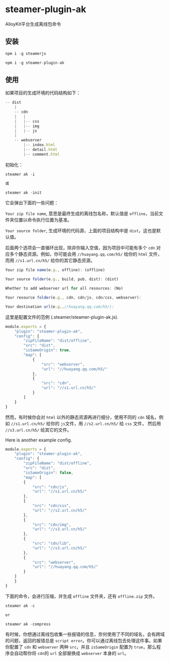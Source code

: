# steamer-plugin-ak

AlloyKit平台生成离线包命令

## 安装

```javascript
npm i -g steamerjs

npm i -g steamer-plugin-ak
```

## 使用

如果项目的生成环境的代码结构如下：

```javascript
-- dist
	|
	-- cdn
	|	|
	|	|-- css
	|	|-- img
	|	|-- js
	|
	-- webserver
		|-- index.html
		|-- detail.html
		|-- comment.html
```

初始化：

```javascript
steamer ak -i

或

steamer ak -init

```

它会弹出下面的一些问题：

`Your zip file name`, 意思是最终生成的离线包名称，默认值是 `offline`，当前文件夹位置以命令执行位置为基准。

`Your source folder`, 生成环境的代码源，上面的项目结构中是 `dist`，这也是默认值。

后面两个选项会一直循环出现，除非你输入空值，因为项目中可能有多个 `cdn` 对应多个静态资源。例如，你可能会用 `//huayang.qq.com/h5/` 给你的 `html` 文件，而用 `//s1.url.cn/h5/` 给你的其它静态资源。


```javascript
Your zip file name(e.g., offline): (offline)

Your source folder(e.g., build, pub, dist): (dist)

Whether to add webserver url for all resources: (No)

Your resource folder(e.g., cdn, cdn/js, cdn/css, webserver):

Your destination url(e.g.,//huayang.qq.com/h5/):
```

这里是配置文件的范例 (.steamer/steamer-plugin-ak.js).

```javascript
module.exports = {
    "plugin": "steamer-plugin-ak",
    "config": {
        "zipFileName": "dist/offline",
        "src": "dist",
        "isSameOrigin": true,
        "map": [
            {
                "src": "webserver",
                "url": "//huayang.qq.com/h5/"
            },
            {
                "src": "cdn",
                "url": "//s1.url.cn/h5/"
            }
        ]
    }
}
```

然而，有时候你会对 `html` 以外的静态资源再进行细分，使用不同的 `cdn` 域名，例如 `//s1.url.cn/h5/` 给你的 `js`文件，用 `//s2.url.cn/h5/` 给 `css` 文件， 然后用 `//s3.url.cn/h5/` 给其它的文件。

Here is another example config.

```javascript
module.exports = {
    "plugin": "steamer-plugin-ak",
    "config": {
        "zipFileName": "dist/offline",
        "src": "dist",
        "isSameOrigin": false,
        "map": [
        {
            "src": "cdn/js",
            "url": "//s1.url.cn/h5/"
        },
        {
            "src": "cdn/css",
            "url": "//s2.url.cn/h5/"
        },
        {
            "src": "cdn/img",
            "url": "//s3.url.cn/h5/"
        },
        {
            "src": "cdn/lib",
            "url": "//s3.url.cn/h5/"
        },
        {
            "src": "webserver",
            "url": "//huayang.qq.com/h5/"
        }
    ]
    }
}
```
下面的命令，会进行压缩，并生成 `offline` 文件夹，还有 `offline.zip` 文件。

```javascript
steamer ak -c

or

steamer ak -compress
```

有时候，你想通过离线包收集一些报错的信息，奈何使用了不同的域名，会有跨域的问题，返回的报错总是 `script error`。你可以通过离线包去处理这件事。如果你配置了 `cdn` 和 `webserver` 两种 `src`，并且 `isSameOrigin` 配置为 `true`，那么程序会自动帮你将 `cdn`的 `url` 全部替换成 `webserver` 本身的 `url`。